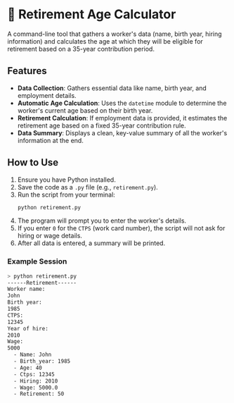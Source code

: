 # 👴 Retirement Age Calculator

A command-line tool that gathers a worker's data (name, birth year, hiring information) and calculates the age at which they will be eligible for retirement based on a 35-year contribution period.

## Features

* **Data Collection**: Gathers essential data like name, birth year, and employment details.
* **Automatic Age Calculation**: Uses the `datetime` module to determine the worker's current age based on their birth year.
* **Retirement Calculation**: If employment data is provided, it estimates the retirement age based on a fixed 35-year contribution rule.
* **Data Summary**: Displays a clean, key-value summary of all the worker's information at the end.

## How to Use

1.  Ensure you have Python installed.
2.  Save the code as a `.py` file (e.g., `retirement.py`).
3.  Run the script from your terminal:
    ```sh
    python retirement.py
    ```
4.  The program will prompt you to enter the worker's details.
5.  If you enter `0` for the `CTPS` (work card number), the script will not ask for hiring or wage details.
6.  After all data is entered, a summary will be printed.

### Example Session

```sh
> python retirement.py
------Retirement------
Worker name:
John
Birth year:
1985
CTPS:
12345
Year of hire:
2010
Wage:
5000
  - Name: John
  - Birth_year: 1985
  - Age: 40
  - Ctps: 12345
  - Hiring: 2010
  - Wage: 5000.0
  - Retirement: 50
```
